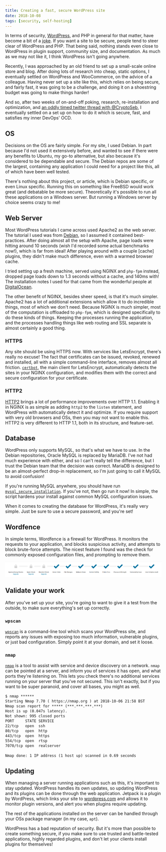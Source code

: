 ```yaml
---
title: Creating a fast, secure WordPress site
date: 2018-10-08
tags: [security, self-hosting]
---
```


In terms of security, [WordPress](https://wordpress.org), and PHP in general for that matter, have become a bit of a [joke](https://eev.ee/blog/2012/04/09/php-a-fractal-of-bad-design/). If you want a site to be secure, people tend to steer clear of WordPress and PHP. That being said, nothing stands even close to WordPress in plugin support, community size, and documentation. As much as we may not like it, I think WordPress isn't going anywhere.

Recently, I was approached by an old friend to set up a small-scale online store and blog. After doing lots of research into cheap, static options, I eventually settled on WordPress and WooCommerce, on the advice of a colleague. Having never set up a site like this, which relies on being secure, and fairly fast, it was going to be a challenge, and doing it on a shoestring budget was going to make things harder!

And so, after two weeks of on-and-off poking, research, re-installation and optimization, and [an oddly timed twitter thread with @CryptoSeb](https://twitter.com/CryptoSeb/status/1035611479800721408), I eventually settled on a set up on how to do it which is secure, fast, and satisfies my inner DevOps' OCD.

## OS

Decisions on the OS are fairly simple. For my site, I used Debian. In part because I'd not used it extensively before, and wanted to see if there were any benefits to Ubuntu, my go-to alternative, but also because it's considered to be dependable and secure. The Debian repos are some of the largest, containing any application I could need for a project like this, all of which have been well tested.

There's nothing about this project, or article, which is Debian specific, or even Linux specific. Running this on something like FreeBSD would work great (and debatable be more secure). Theoretically it's possible to run all these applications on a Windows server. But running a Windows server by choice seems crazy to me!

## Web Server

Most WordPress tutorials I came across used Apache2 as the web server. The tutorial I used was from [Debian](https://wiki.debian.org/WordPress), so I assumed it contained best-practices. After doing almost all the setup with Apache, page loads were hitting around 10 seconds (wish I'd recorded some actual benchmarks now!), which is far from ideal! After playing around with a couple [cache] plugins, they didn't make much difference, even with a warmed browser cache.

I tried setting up a fresh machine, served using NGINX and `php-fpm` instead, dropped page loads down to 1.3 seconds without a cache, and 140ms with! The installation notes I used for that came from the wonderful people at [DigitalOcean](https://www.digitalocean.com/community/tutorials/how-to-install-wordpress-with-lemp-on-debian-9).

The other benefit of NGINX, besides sheer speed, is that it's much simpler. Apache2 has a lot of additional extensions which allow it to do incredible things, most of which we don't need. Because NGINX is much simpler, most of the computation is offloaded to `php-fpm`, which is designed specifically to do these kinds of things. Keeping the processes running the application, and the processes handling things like web routing and SSL separate is almost certainly a good thing.

### HTTPS

Any site should be using HTTPS now. With services like LetsEncrypt, there's really no excuse! The fact that certificates can be issued, revoked, renewed and installed, all with a simple command-line interface, removes almost all friction. [`certbot`](https://certbot.eff.org/), the main client for LetsEncrypt, automatically detects the sites in your NGINX configuration, and modifies them with the correct and secure configuration for your certificate.

### HTTP2

[HTTP2](https://http2.github.io/) brings a lot of performance improvements over HTTP 1.1. Enabling it in NGINX is as simple as adding `http2` to the `listen` statement, and WordPress with automatically detect it and optimize. If you require support with very old browsers and OSs, then you may not want to enable this. HTTP2 is very different to HTTP 1.1, both in its structure, and feature-set.

## Database

WordPress only supports MySQL, so that's what we have to use. In the Debian repositories, Oracle MySQL is replaced by MariaDB. I've not had much experience with either, and so I can't really tell the difference, but I trust the Debian team that the decision was correct. MariaDB is designed to be an almost-perfect drop-in replacement, so I'm just going to call it MySQL to avoid confusion!

If you're running MySQL anywhere, you should have run [`mysql_secure_installation`](https://dev.mysql.com/doc/refman/8.0/en/mysql-secure-installation.html). If you've not, then go run it now! In simple, the script hardens your install against common MySQL configuration issues.

When it comes to creating the database for WordPress, it's really very simple. Just be sure to use a secure password, and you're set!

## Wordfence

In simple terms, Wordfence is a firewall for WordPress. It monitors the requests to your application, and blocks suspicious activity, and attempts to block brute-force attempts. The nicest feature I found was the check for commonly exposed configuration files, and prompting to remove them.

![Categories Wordfence protects](wordfence.png)

## Validate your work

After you've set up your site, you're going to want to give it a test from the outside, to make sure everything's set up correctly.

### `wpscan`

[`wpscan`](https://wpscan.org/) is a command-line tool which scans your WordPress site, and reports any issues with exposing too much information, vulnerable plugins, or just bad configuration. Simply point it at your domain, and set it loose.

### `nmap`

[`nmap`](https://nmap.org/) is a tool to assist with service and device discovery on a network. `nmap` can be pointed at a server, and inform you of services it has open, and what ports they're listening on. This lets you check there's no additional services running on your server that you've not secured. This isn't exactly, but if you want to be super paranoid, and cover all bases, you might as well.

```
$ nmap ******
Starting Nmap 7.70 ( https://nmap.org ) at 2018-10-06 21:58 BST
Nmap scan report for ***** (***.***.***.***)
Host is up (0.047s latency).
Not shown: 995 closed ports
PORT     STATE SERVICE
22/tcp   open  ssh
80/tcp   open  http
443/tcp  open  https
554/tcp  open  rtsp
7070/tcp open  realserver

Nmap done: 1 IP address (1 host up) scanned in 0.69 seconds
```

## Updating

When managing a server running applications such as this, it's important to stay updated. WordPress handles its own updates, so updating WordPress and its plugins can be done through the web application. Jetpack is a plugin by WordPress, which links your site to [wordpress.com](https://wordpress.com) and allows it to monitor plugin versions, and alert you when plugins require updating.

The rest of the applications installed on the server can be handled through your OSs package manager (in my case, `apt`).

WordPress has a bad reputation of security. But it's more than possible to create something secure, if you make sure to use trusted and battle-tested applications, highly regarded plugins, and don't let your clients install plugins for themselves!
